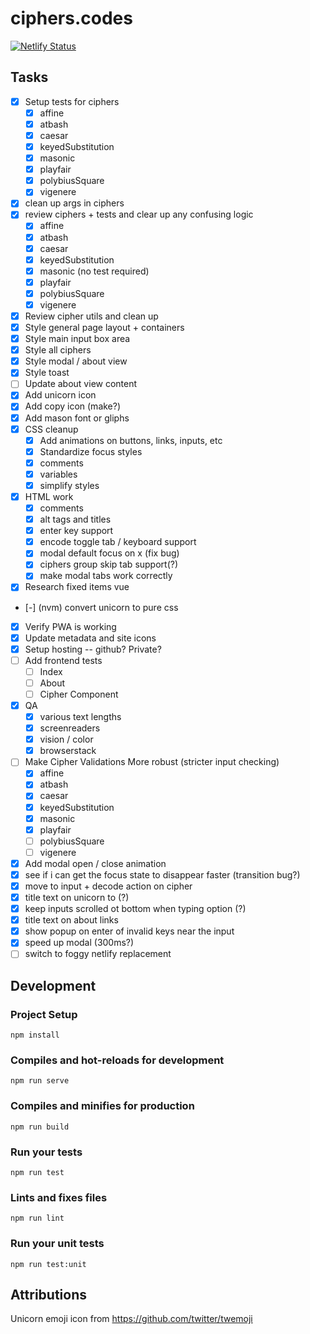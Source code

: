 # ciphers.codes
[![Netlify Status](https://api.netlify.com/api/v1/badges/c0a8e041-7f3b-4492-82e1-2bf0d0a8afc9/deploy-status)](https://app.netlify.com/sites/cipherscodes/deploys)

## Tasks
- [x] Setup tests for ciphers
    - [x] affine
    - [x] atbash
    - [x] caesar
    - [x] keyedSubstitution
    - [x] masonic
    - [x] playfair
    - [x] polybiusSquare
    - [x] vigenere
- [x] clean up args in ciphers
- [x] review ciphers + tests and clear up any confusing logic
    - [x] affine
    - [x] atbash
    - [x] caesar
    - [x] keyedSubstitution
    - [x] masonic (no test required)
    - [x] playfair
    - [x] polybiusSquare
    - [x] vigenere
- [x] Review cipher utils and clean up
- [x] Style general page layout + containers
- [x] Style main input box area
- [x] Style all ciphers
- [x] Style modal / about view
- [x] Style toast
- [ ] Update about view content
- [x] Add unicorn icon
- [x] Add copy icon (make?)
- [x] Add mason font or gliphs
- [x] CSS cleanup
    - [x] Add animations on buttons, links, inputs, etc
    - [x] Standardize focus styles
    - [x] comments
    - [x] variables
    - [x] simplify styles
- [x] HTML work
    - [x] comments
    - [x] alt tags and titles
    - [x] enter key support
    - [x] encode toggle tab / keyboard support
    - [x] modal default focus on x (fix bug)
    - [x] ciphers group skip tab support(?)
    - [x] make modal tabs work correctly
- [x] Research fixed items vue
- [-] (nvm) convert unicorn to pure css
- [x] Verify PWA is working
- [x] Update metadata and site icons
- [x] Setup hosting -- github? Private?
- [ ] Add frontend tests
    - [ ] Index
    - [ ] About
    - [ ] Cipher Component
- [x] QA
    - [x] various text lengths
    - [x] screenreaders
    - [x] vision / color
    - [x] browserstack
- [ ] Make Cipher Validations More robust (stricter input checking)
    - [x] affine
    - [x] atbash
    - [x] caesar
    - [x] keyedSubstitution
    - [x] masonic
    - [x] playfair
    - [ ] polybiusSquare
    - [ ] vigenere
- [x] Add modal open / close animation
- [x] see if i can get the focus state to disappear faster (transition bug?)
- [x] move to input + decode action on cipher
- [x] title text on unicorn to (?)
- [x] keep inputs scrolled ot bottom when typing option (?)
- [x] title text on about links
- [x] show popup on enter of invalid keys near the input
- [x] speed up modal (300ms?)
- [ ] switch to foggy netlify replacement

## Development

### Project Setup
```
npm install
```

### Compiles and hot-reloads for development
```
npm run serve
```

### Compiles and minifies for production
```
npm run build
```

### Run your tests
```
npm run test
```

### Lints and fixes files
```
npm run lint
```

### Run your unit tests
```
npm run test:unit
```

## Attributions
Unicorn emoji icon from https://github.com/twitter/twemoji
